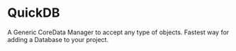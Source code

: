# QuickDB
A Generic CoreData Manager to accept any type of objects. Fastest way for adding a Database to your project. 
